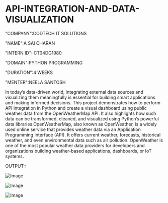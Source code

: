# API-INTEGRATION-AND-DATA-VISUALIZATION

"COMPANY":CODTECH IT SOLUTIONS

"NAME":A SAI CHARAN

"INTERN ID"::CT04DG1980

"DOMAIN":PYTHON PROGRAMMING

"DURATION":4 WEEKS

"MENTER":NEELA SANTOSH

In today’s data-driven world, integrating external data sources and visualizing them meaningfully is essential for building smart applications and making informed decisions. This project demonstrates how to perform API integration in Python and create a visual dashboard using public weather data from the OpenWeatherMap API. It also highlights how such data can be transformed, cleaned, and visualized using Python’s powerful data libraries.OpenWeatherMap, also known as OpenWeather, is a widely used online service that provides weather data via an Application Programming Interface (API). It offers current weather, forecasts, historical weather, and even environmental data such as air pollution. OpenWeather is one of the most popular weather data providers for developers and organizations building weather-based applications, dashboards, or IoT systems.

OUTPUT::

![Image](https://github.com/user-attachments/assets/3d461a19-97ed-45e9-babd-c20212ee6739)

![Image](https://github.com/user-attachments/assets/d01155f2-ace9-4c07-9370-604d3d3a5614)

![Image](https://github.com/user-attachments/assets/be783a2c-6245-4810-9722-dba6c46c19e2)
